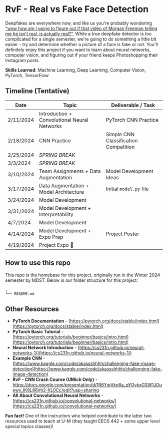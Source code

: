 # RvF - Real vs Fake Face Detection

Deepfakes are everywhere now, and like us you're probably wondering ["wow how am I going to figure out if that video of Morgan Freeman telling me he isn't real, is actually real?"](https://youtu.be/oxXpB9pSETo). While a true deepfake detector is too complicated for a single semester, we're going to do something a little bit easier - try and determine whether a picture of a face is fake or not. You'll definitely enjoy this project if you want to learn about neural networks, computer vision, and figuring out if your friend keeps Photoshopping their Instagram posts.

**Skills Learned**: Machine Learning, Deep Learning, Computer Vision, PyTorch, TensorFlow

## Timeline (Tentative)

| Date | Topic | Deliverable / Task |
| ---- | ----- | ----------- |
| 2/11/2024 | Introduction + Convolutional Neural Networks | PyTorch CNN Practice |
| 2/18/2024 | CNN Practice | Simple CNN Classification Competition | 
| 2/25/2024 | _SPRING BREAK_ ||
| 3/3/2024 | _SPRING BREAK_ ||
| 3/10/2024 | Team Assignments + Data Augmentation | Model Development Ideas |
| 3/17/2024 | Data Augmentation + Model Architecture | Initial `model.py` file |
| 3/24/2024 | Model Development ||
| 3/31/2024 | Model Development + Interpretability ||
| 4/7/2024 | Model Development ||
| 4/14/2024 | Model Development + Expo Prep | Project Poster |
| 4/19/2024 | Project Expo 🎉 ||

## How to use this repo

This repo is the homebase for this project, originally run in the Winter 2024 semester by MDST. Below is our folder structure for this project:

```
.
└── README.md
```

## Other Resources
- **PyTorch Documentation** - [https://pytorch.org/docs/stable/index.html](https://pytorch.org/docs/stable/index.html)
- **PyTorch Basic Tutorial** - [https://pytorch.org/tutorials/beginner/basics/intro.html](https://pytorch.org/tutorials/beginner/basics/intro.html)
- **Neural Network Introduction** - [https://cs231n.github.io/neural-networks-1/](https://cs231n.github.io/neural-networks-1/)
- **Example CNN** - [https://www.kaggle.com/code/akassshhhh/challenging-fake-image-detection](https://www.kaggle.com/code/akassshhhh/challenging-fake-image-detection)
- **RvF - CNN Crash Course (UMich Only)** - https://docs.google.com/presentation/d/1R6YwVkn8a_pYOykxGSW1JDuewv_IK8L86jrh2-XL0Cc/edit?usp=sharing
- **All About Convolutional Neural Networks** - [https://cs231n.github.io/convolutional-networks/](https://cs231n.github.io/convolutional-networks/)

**Fun fact!** One of the instructors who helped contribute to the latter two resources used to teach at U-M (they taught EECS 442 + some upper level special topics classes)!
